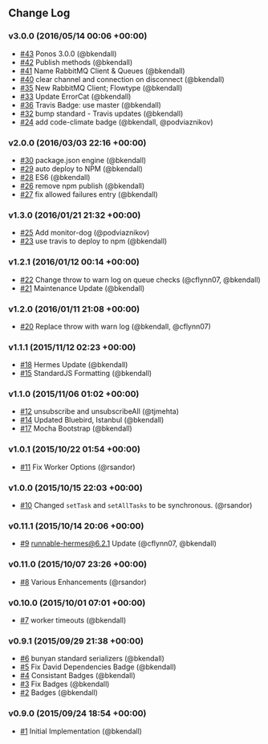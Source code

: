 ## Change Log

### v3.0.0 (2016/05/14 00:06 +00:00)
- [#43](https://github.com/Runnable/ponos/pull/43) Ponos 3.0.0 (@bkendall)
- [#42](https://github.com/Runnable/ponos/pull/42) Publish methods (@bkendall)
- [#41](https://github.com/Runnable/ponos/pull/41) Name RabbitMQ Client & Queues (@bkendall)
- [#40](https://github.com/Runnable/ponos/pull/40) clear channel and connection on disconnect (@bkendall)
- [#35](https://github.com/Runnable/ponos/pull/35) New RabbitMQ Client; Flowtype (@bkendall)
- [#33](https://github.com/Runnable/ponos/pull/33) Update ErrorCat (@bkendall)
- [#36](https://github.com/Runnable/ponos/pull/36) Travis Badge: use master (@bkendall)
- [#32](https://github.com/Runnable/ponos/pull/32) bump standard - Travis updates (@bkendall)
- [#24](https://github.com/Runnable/ponos/pull/24) add code-climate badge (@bkendall, @podviaznikov)

### v2.0.0 (2016/03/03 22:16 +00:00)
- [#30](https://github.com/Runnable/ponos/pull/30) package.json engine (@bkendall)
- [#29](https://github.com/Runnable/ponos/pull/29) auto deploy to NPM (@bkendall)
- [#28](https://github.com/Runnable/ponos/pull/28) ES6 (@bkendall)
- [#26](https://github.com/Runnable/ponos/pull/26) remove npm publish (@bkendall)
- [#27](https://github.com/Runnable/ponos/pull/27) fix allowed failures entry (@bkendall)

### v1.3.0 (2016/01/21 21:32 +00:00)
- [#25](https://github.com/Runnable/ponos/pull/25) Add monitor-dog (@podviaznikov)
- [#23](https://github.com/Runnable/ponos/pull/23) use travis to deploy to npm (@bkendall)

### v1.2.1 (2016/01/12 00:14 +00:00)
- [#22](https://github.com/Runnable/ponos/pull/22) Change throw to warn log on queue checks (@cflynn07, @bkendall)
- [#21](https://github.com/Runnable/ponos/pull/21) Maintenance Update (@bkendall)

### v1.2.0 (2016/01/11 21:08 +00:00)
- [#20](https://github.com/Runnable/ponos/pull/20) Replace throw with warn log (@bkendall, @cflynn07)

### v1.1.1 (2015/11/12 02:23 +00:00)
- [#18](https://github.com/Runnable/ponos/pull/18) Hermes Update (@bkendall)
- [#15](https://github.com/Runnable/ponos/pull/15) StandardJS Formatting (@bkendall)

### v1.1.0 (2015/11/06 01:02 +00:00)
- [#12](https://github.com/Runnable/ponos/pull/12) unsubscribe and unsubscribeAll (@tjmehta)
- [#14](https://github.com/Runnable/ponos/pull/14) Updated Bluebird, Istanbul (@bkendall)
- [#17](https://github.com/Runnable/ponos/pull/17) Mocha Bootstrap (@bkendall)

### v1.0.1 (2015/10/22 01:54 +00:00)
- [#11](https://github.com/Runnable/ponos/pull/11) Fix Worker Options (@rsandor)

### v1.0.0 (2015/10/15 22:03 +00:00)
- [#10](https://github.com/Runnable/ponos/pull/10) Changed `setTask` and `setAllTasks` to be synchronous. (@rsandor)

### v0.11.1 (2015/10/14 20:06 +00:00)
- [#9](https://github.com/Runnable/ponos/pull/9) runnable-hermes@6.2.1 Update (@cflynn07, @bkendall)

### v0.11.0 (2015/10/07 23:26 +00:00)
- [#8](https://github.com/Runnable/ponos/pull/8) Various Enhancements (@rsandor)

### v0.10.0 (2015/10/01 07:01 +00:00)
- [#7](https://github.com/Runnable/ponos/pull/7) worker timeouts (@bkendall)

### v0.9.1 (2015/09/29 21:38 +00:00)
- [#6](https://github.com/Runnable/ponos/pull/6) bunyan standard serializers (@bkendall)
- [#5](https://github.com/Runnable/ponos/pull/5) Fix David Dependencies Badge (@bkendall)
- [#4](https://github.com/Runnable/ponos/pull/4) Consistant Badges (@bkendall)
- [#3](https://github.com/Runnable/ponos/pull/3) Fix Badges (@bkendall)
- [#2](https://github.com/Runnable/ponos/pull/2) Badges (@bkendall)

### v0.9.0 (2015/09/24 18:54 +00:00)
- [#1](https://github.com/Runnable/ponos/pull/1) Initial Implementation (@bkendall)